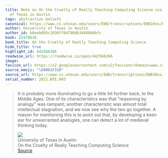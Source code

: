 ```yaml
---
title: Note on On the Cruelty of Really Teaching Computing Science via University
  of Texas in Austin
tags: abstraction beliefs
canonical: https://www.cs.utexas.edu/users/EWD/transcriptions/EWD10xx/EWD1036.html#
author: University of Texas in Austin
author_id: b8eeb095c1036ff84798db34488b8bfc
book: 22478618
book_title: On the Cruelty of Really Teaching Computing Science
hide_title: true
highlight_id: 442566266
readwise_url: https://readwise.io/open/442566266
image:
favicon_url: https://s2.googleusercontent.com/s2/favicons?domain=www.cs.utexas.edu
source_emoji: "\U0001F310"
source_url: https://www.cs.utexas.edu/users/EWD/transcriptions/EWD10xx/EWD1036.html#:~:text=It%20is%20probably,medieval%20thinking%20today.
serial_number: 2022.NTE.093
---
```

> It is probably more illuminating to go a little bit further back, to the Middle Ages. One of its characteristics was that "reasoning by analogy" was rampant; another characteristic was almost total intellectual stagnation, and we now see why the two go together. A reason for mentioning this is to point out that, by developing a keen ear for unwarranted analogies, one can detect a lot of medieval thinking today.
> <div class="quoteback-footer"><div class="quoteback-avatar"><img class="mini-favicon" src="https://s2.googleusercontent.com/s2/favicons?domain=www.cs.utexas.edu"></div><div class="quoteback-metadata"><div class="metadata-inner"><span style="display:none">FROM:</span><div aria-label="University of Texas in Austin" class="quoteback-author"> University of Texas in Austin</div><div aria-label="On the Cruelty of Really Teaching Computing Science" class="quoteback-title"> On the Cruelty of Really Teaching Computing Science</div></div></div><div class="quoteback-backlink"><a target="_blank" aria-label="go to the full text of this quotation" rel="noopener" href="https://www.cs.utexas.edu/users/EWD/transcriptions/EWD10xx/EWD1036.html#:~:text=It%20is%20probably,medieval%20thinking%20today." class="quoteback-arrow"> Source</a></div></div>